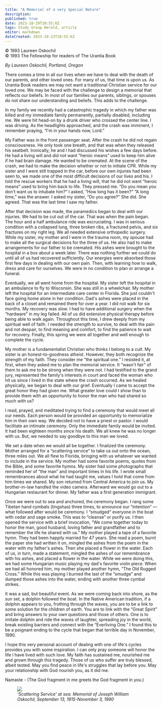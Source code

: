 ```yaml
---
title: "A Memorial of a very Special Nature"
description: 
published: true
date: 2023-10-29T10:55:6Z
tags: Study Group Herald, article
editor: markdown
dateCreated: 2023-10-23T10:55:6Z
---
```


<p class="v-card v-sheet theme--light gray lighten-3 px-2">© 1993 Laureen Oskochil<br>© 1993 The Fellowship for readers of The Urantia Book</p>

_By Laureen Oskochil, Portland, Oregon_

There comes a time in all our lives when we have to deal with the death of our parents, and other loved ones. For many of us, that time is upon us. As Urantia Book readers we may not want a traditional Christian service for our loved one. We may be faced with the challenge to design a memorial that reflects our beliefs. In most of our families our parents, siblings, or spouses do not share our understanding and beliefs. This adds to the challenge.

In my family we recently had a catastrophic tragedy in which my father was killed and my immediate family permanently, partially disabled, including me. We were hit head-on by a drunk driver who crossed the center line. I was driving. As the headlights approached, and the crash was imminent, I remember praying, “I'm in your hands now, Lord.”

My Father was in the front passenger seat. After the crash he did not regain consciousness. He only took one breath, and that was when they released his seatbelt. Ironically, he and I had discussed his wishes a few days before. He had a living will and did not want “heroic means” used to keep him alive if he had brain damage. He wanted to be cremated. At the scene of the crash, we had to make the decision whether or not to initiate CPR. While my sister and I were still trapped in the car, before our own injuries had been seen to, we made one of the most difficult decisions of our lives and his. I told the rescue workers that he had a living will, that he did not want “heroic means” used to bring him back to life. They pressed me. “Do you mean you don't want us to intubate him?” I asked, “How long has it been?” “A long time,” was the answer. I asked my sister, “Do you agree?” She did. She agreed. That was the last time I saw my father.


After that decision was made, the paramedics began to deal with our injuries. We had to be cut out of the car. That was when the pain began. The hour and a half ambulance ride was excruciating. I was in serious condition with a collapsed lung, three broken ribs, a fractured pelvis, and six fractures on my right leg. We all needed extensive orthopedic surgery. While my sister, my mother and I were in the trauma room, my spouse had to make all the surgical decisions for the three of us. He also had to make arrangements for our father to be cremated. His ashes were brought to the hospital in a box about a week later. There was nothing further we could do until all of us had recovered sufficiently. Our energies were absorbed those first few days in dealing with our own pain. Then, with learning how to walk, dress and care for ourselves. We were in no condition to plan or arrange a funeral.

Eventually, we all went home from the hospital. My sister left the hospital in an ambulance to fly to Wisconsin. She was still in a wheelchair. My mother left the hospital for an intermediate care center in Florida. She just couldn't face going home alone in her condition. Dad's ashes were placed in the back of a closet and remained there for over a year. I did not walk for six months. My recovery was slow. I had to have additional surgery when the “hardware” in my leg failed. All of us did extensive physical therapy before being able to walk again. Throughout this time, I drew deeply from my spiritual well of faith. I needed the strength to survive, to deal with the pain and not despair, to find meaning and comfort, to find the patience to wait for recovery. Finally, this spring we were all together and well enough to complete the cycle.

My mother is a fundamentalist Christian who thinks I belong to a cult. My sister is an honest-to-goodness atheist. However, they both recognize the strength of my faith. They consider me “the spiritual one.” I resisted it, at first, when they asked me to plan the memorial service. It “wasn't fair” of them to ask me to be strong when they were not. I had testified to the grand jury, represented the family's interests in court and faced the woman who hit us since I lived in the state where the crash occurred. As we healed physically, we began to deal with our grief. Eventually I came to accept the great honor they had given me. What greater love could I show than to provide them with an opportunity to honor the man who had shared so much with us?

I read, prayed, and meditated trying to find a ceremony that would meet all our needs. Each person would be provided an opportunity to memorialize him in their own way. We decided not to have a priest or pastor. I would facilitate an intimate ceremony. Only the immediate family would be invited. It had been eighteen months since his death. We all knew he was no longer with us. But, we needed to say goodbye to this man we loved.

We set a date when we would all be together. I finalized the ceremony. Mother arranged for a “scattering service” to take us out onto the ocean, three miles out. We all flew to Florida, bringing with us whatever we wanted to include in the service. My mother had some favorite poems, quotes from the Bible, and some favorite hymns. My sister had some photographs that reminded her of “the man” and important times in his life. I wrote small remembrances about what he had taught me, values I hold that come from him times we shared. My son retumed from Central America to join us. My brother-in-law handled the video camera. Afterward we would go out to a Hungarian restaurant for dinner. My father was a first generation immigrant.

Once we were out to sea and anchored, the ceremony began. I rang some Tibetan hand cymbals (tingshas) three times, to announce our “intention” — what followed after would be ceremony. I “smudged” everyone in the boat with cedar and sage smoke. This was to “cleanse” or purify us. I then opened the service with a brief invocation, “We come together today to honor the man, good husband, loving father and grandfather and to remember the life he shared with us.” My mother played a tape of a favorite hymn. They had been happily married for 47 years. She read a poem, burnt the paper she had written it on, mingled the ashes from the poem in the water with my father's ashes. Then she placed a flower in the water. Each of us, in turn, made a statement, mingled the ashes of our remembrance with his ashes, and placed a flower in the water. While we were doing this, we had some Hungarian music playing my dad's favorite violin piece. When we had all honored him, my mother played another hymn, “The Old Rugged Cross.” While this was playing I burned the last of the “smudge” and dumped those ashes into the water, ending with another three cymbal strikes.

It was a sad, but beautiful event. As we were coming back into shore, as the sun set, a dolphin followed the boat. In the Native American tradition, if a dolphin appears to you, frothing through the waves, you are to be a link to some solution for the children of earth. You are to link with the “Great Spirit” and bring answers to your own questions and those of others. One is to imitate dolphin and ride the waves of laughter, spreading joy in the world, break existing barriers and connect with the “Everliving One.” I found this to be a poignant ending to the cycle that began that terrible day in November, 1990.

I hope this very personal account of dealing with one of life's cycles provides you with some inspiration. I can only pray someone will honor the life I have lived with such love. My faith has sustained me, nourished me and grown through this tragedy. Those of us who suffer are truly blessed, albeit tested. May you find peace in life's struggles that lay before you. May your relationship with God nourish you, as it did me.

Namaste - (The God fragment in me greets the God fragment in you.)

<figure id="Figure_1" class="image urantiapedia">
<img src="/image/article/Study_Group_Herald/Scattering_Service.jpg">
<figcaption><em>‘Scattering Service’ at sea. Memorial of Joseph William Oskochil, September 13, 1915-November 3, 1990</em></figcaption>
</figure>